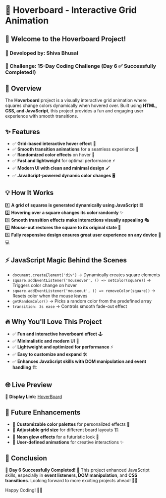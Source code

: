 # 🎨 Hoverboard - Interactive Grid Animation



## 🚀 Welcome to the Hoverboard Project!

### 🌟 Developed by: Shiva Bhusal
### 🎯 Challenge: 15-Day Coding Challenge (Day 6 ✅ Successfully Completed!)

## 🌟 Overview

The **Hoverboard** project is a visually interactive grid animation where squares change colors dynamically when hovered over. Built using **HTML, CSS, and JavaScript**, this project provides a fun and engaging user experience with smooth transitions.

## ✨ Features

- ✅ **Grid-based interactive hover effect** 🎨  
- ✅ **Smooth transition animations** for a seamless experience 🔄  
- ✅ **Randomized color effects** on hover 🌈  
- ✅ **Fast and lightweight** for optimal performance ⚡  
- ✅ **Modern UI with clean and minimal design** 🖌  
- ✅ **JavaScript-powered dynamic color changes** 🖥  


## 💡 How It Works

1️⃣ **A grid of squares is generated dynamically using JavaScript** 🟦  
2️⃣ **Hovering over a square changes its color randomly** ✨  
3️⃣ **Smooth transition effects make interactions visually appealing** 🎭  
4️⃣ **Mouse-out restores the square to its original state** 🔄  
5️⃣ **Fully responsive design ensures great user experience on any device** 📱💻  


## ⚡ JavaScript Magic Behind the Scenes

- `document.createElement('div')` → Dynamically creates square elements  
- `square.addEventListener('mouseover', () => setColor(square))` → Triggers color change on hover  
- `square.addEventListener('mouseout', () => removeColor(square))` → Resets color when the mouse leaves  
- `getRandomColor()` → Picks a random color from the predefined array  
- `transition: 3s ease` → Controls smooth fade-out effect  


## 🔥 Why You'll Love This Project

- ✅ **Fun and interactive hoverboard effect** 🕹  
- ✅ **Minimalistic and modern UI** 🎨  
- ✅ **Lightweight and optimized for performance** ⚡  
- ✅ **Easy to customize and expand** 🛠  
- ✅ **Enhances JavaScript skills with DOM manipulation and event handling** 🏗  


## 🌐 Live Preview

🔗 **Display Link:** [HoverBoard](https://hoverboard-taupe.vercel.app/)


## 🔮 Future Enhancements

- 🚀 **Customizable color palettes** for personalized effects 🎨  
- 🚀 **Adjustable grid size** for different board layouts 🏗  
- 🚀 **Neon glow effects** for a futuristic look 🌟  
- 🚀 **User-defined animations** for creative interactions ✨  


## 🎉 Conclusion

🌟 **Day 6 Successfully Completed!** 🌟 
This project enhanced JavaScript skills, especially in **event listeners, DOM manipulation**, and **CSS transitions**. Looking forward to more exciting projects ahead! 🚀💪  

Happy Coding! 🎯🔥
